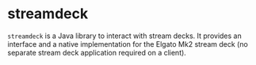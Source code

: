 # streamdeck

`streamdeck` is a Java library to interact with stream decks.
It provides an interface and a native implementation for the Elgato Mk2 stream deck
(no separate stream deck application required on a client).
